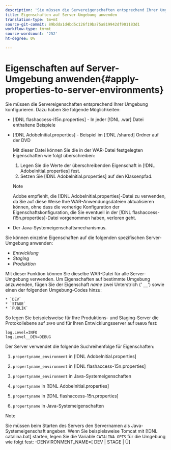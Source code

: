 ```yaml
---
description: 'Sie müssen die Servereigenschaften entsprechend Ihrer Umgebung konfigurieren. Sie können dies mithilfe eines der folgenden '
title: Eigenschaften auf Server-Umgebung anwenden
translation-type: tm+mt
source-git-commit: 89bdda1d4bd5c126f19ba75a819942df901183d1
workflow-type: tm+mt
source-wordcount: '252'
ht-degree: 0%

---
```



# Eigenschaften auf Server-Umgebung anwenden{#apply-properties-to-server-environments}

Sie müssen die Servereigenschaften entsprechend Ihrer Umgebung konfigurieren. Dazu haben Sie folgende Möglichkeiten:

* [!DNL flashaccess-i15n.properties] - In jeder  [!DNL .war] Datei enthaltene Beispiele

* [!DNL AdobeInitial.properties] - Beispiel im  [!DNL /shared] Ordner auf der DVD

   Mit dieser Datei können Sie die in der WAR-Datei festgelegten Eigenschaften wie folgt überschreiben:

   1. Legen Sie die Werte der überschreibenden Eigenschaft in [!DNL AdobeInitial.properties] fest.
   1. Setzen Sie [!DNL AdobeInitial.properties] auf den Klassenpfad.

   >[!NOTE]
   >
   >Adobe empfiehlt, die [!DNL AdobeInitial.properties]-Datei zu verwenden, da Sie auf diese Weise Ihre WAR-Anwendungsdateien aktualisieren können, ohne dass die vorherige Konfiguration der Eigenschaftskonfiguration, die Sie eventuell in der [!DNL flashaccess-i15n.properties]-Datei vorgenommen haben, verloren geht.

* Der Java-Systemeigenschaftsmechanismus.

Sie können einzelne Eigenschaften auf die folgenden spezifischen Server-Umgebung anwenden:

* *Entwicklung*
* *Staging*
* *Produktion*

Mit dieser Funktion können Sie dieselbe WAR-Datei für alle Server-Umgebung verwenden. Um Eigenschaften auf bestimmte Umgebung anzuwenden, fügen Sie der Eigenschaft *name* zwei Unterstrich (&#39; `__`&#39;) sowie einen der folgenden Umgebung-Codes hinzu:

    * `DEV`
    * `STAGE` 
    * `PUBLIK`

<!--<a id="example_A7A58E3EE8DA4114B4F7A9EEB69D50CA"></a>-->

So legen Sie beispielsweise für Ihre Produktions- und Staging-Server die Protokollebene auf `INFO` und für Ihren Entwicklungsserver auf `DEBUG` fest:

```
log.Level=INFO  
log.Level__DEV=DEBUG 
```

Der Server verwendet die folgende Suchreihenfolge für Eigenschaften:

1. `propertyname_environment` in  [!DNL AdobeInitial.properties]

1. `propertyname_environment` in  [!DNL flashaccess-15n.properties]

1. `propertyname_environment` in Java-Systemeigenschaften
1. `propertyname` in  [!DNL AdobeInitial.properties]

1. `propertyname` in  [!DNL flashaccess-15n.properties]

1. `propertyname` in Java-Systemeigenschaften

>[!NOTE]
>
>Sie müssen beim Starten des Servers den Servernamen als Java-Systemeigenschaft angeben. Wenn Sie beispielsweise Tomcat mit [!DNL catalina.bat] starten, legen Sie die Variable `CATALINA_OPTS` für die Umgebung wie folgt fest:
>-DENVIRONMENT_NAME=[ DEV | STAGE | Ū]
